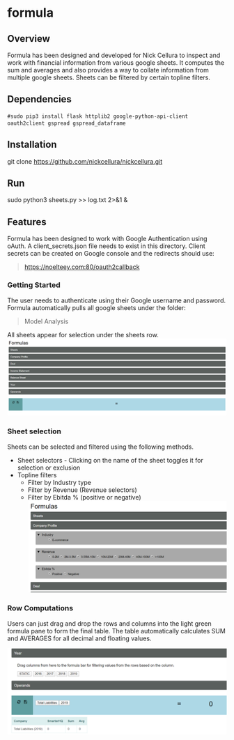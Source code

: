 # formula

## Overview
Formula has been designed and developed for Nick Cellura to inspect and work with financial information from various google sheets. It computes the sum and averages and also provides a way to collate information from multiple google sheets. Sheets can be filtered by certain topline filters.

## Dependencies
```
#sudo pip3 install flask httplib2 google-python-api-client oauth2client gspread gspread_dataframe
```
## Installation
git clone https://github.com/nickcellura/nickcellura.git

## Run
sudo python3 sheets.py >> log.txt 2>&1 &

## Features
Formula has been designed to work with Google Authentication using oAuth. A client_secrets.json file needs to exist in this directory. Client secrets can be created on Google console and the redirects should use:
> https://noelteey.com:80/oauth2callback

### Getting Started
The user needs to authenticate using their Google username and password. Formula automatically pulls all google sheets under the folder:
> Model Analysis

All sheets appear for selection under the sheets row.
![Homescreen](main_screen.png)

### Sheet selection
Sheets can be selected and filtered using the following methods.
* Sheet selectors - Clicking on the name of the sheet toggles it for selection or exclusion
* Topline filters
   * Filter by Industry type
   * Filter by Revenue (Revenue selectors)
   * Filter by Ebitda % (positive or negative)
![Topline filters](topline_filters.PNG)

### Row Computations
Users can just drag and drop the rows and columns into the light green formula pane to form the final table. The table automatically calculates SUM and AVERAGES for all decimal and floating values.

![draganddrop](dragdrop.PNG)




